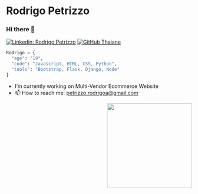 # Rodrigo Petrizzo

### Hi there 👋

[![Linkedin: Rodrigo Petrizzo](https://img.shields.io/badge/-RodrigoPetrizzo-blue?style=flat-square&logo=Linkedin&logoColor=white&link=https://www.linkedin.com/in/rodrigo-petrizzo-08a05a194/)](https://www.linkedin.com/in/thaianebraga/) [![GitHub Thaiane](https://img.shields.io/github/followers/rpetrizzo-c?label=follow&style=social)](https://github.com/Rpetrizzo-C)

```python
Rodrigo = {
  "age": "19",
  "code": "Javascript, HTML, CSS, Python",
  "tools": "Bootstrap, Flask, Django, Node"
}
```
- I’m currently working on Multi-Vendor Ecommerce Website
- 📫 How to reach me: petrizzo.rodrigoa@gmail.com
<img align='right' src="https://media.giphy.com/media/KAq5w47R9rmTuvWOWa/giphy.gif" width="230">
